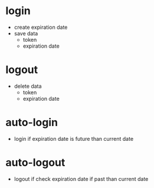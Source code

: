 # login

- create expiration date
- save data
  - token
  - expiration date

# logout

- delete data
  - token
  - expiration date

# auto-login

- login if expiration date is future than current date

# auto-logout

- logout if check expiration date if past than current date
